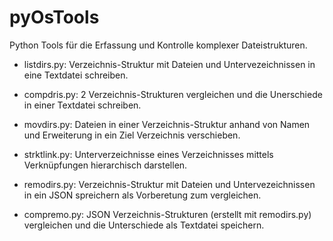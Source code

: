 # pyOsTools
Python Tools für die Erfassung und Kontrolle komplexer Dateistrukturen.

- listdirs.py: Verzeichnis-Struktur mit Dateien und Untervezeichnissen in eine Textdatei schreiben.

- compdris.py: 2 Verzeichnis-Strukturen vergleichen und die Unerschiede in einer Textdatei schreiben.

- movdirs.py: Dateien in einer Verzeichnis-Struktur anhand von Namen und Erweiterung in ein Ziel Verzeichnis verschieben.

- strktlink.py: Unterverzeichnisse eines Verzeichnisses mittels Verknüpfungen hierarchisch darstellen.

- remodirs.py: Verzeichnis-Struktur mit Dateien und Untervezeichnissen in ein JSON spreichern als Vorberetung zum vergleichen.

- compremo.py: JSON Verzeichnis-Strukturen (erstellt mit remodirs.py) vergleichen und die Unterschiede als Textdatei speichern.
